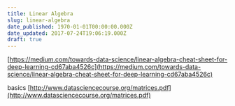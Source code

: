 ```yaml
---
title: Linear Algebra
slug: linear-algebra
date_published: 1970-01-01T00:00:00.000Z
date_updated: 2017-07-24T19:06:19.000Z
draft: true
---
```


[https://medium.com/towards-data-science/linear-algebra-cheat-sheet-for-deep-learning-cd67aba4526c](https://medium.com/towards-data-science/linear-algebra-cheat-sheet-for-deep-learning-cd67aba4526c)

basics
[http://www.datasciencecourse.org/matrices.pdf](http://www.datasciencecourse.org/matrices.pdf)
